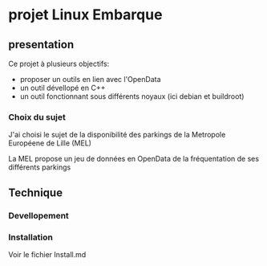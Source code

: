 # projet Linux Embarque
## presentation

Ce projet à plusieurs objectifs:
- proposer un outils en lien avec l'OpenData
- un outil dévellopé en C++
- un outil fonctionnant sous différents noyaux (ici debian et buildroot)

### Choix du sujet

J'ai choisi le sujet de la disponibilité des parkings de la Metropole Européene de Lille (MEL)

La MEL propose un jeu de données en OpenData de la fréquentation de ses différents parkings


## Technique

### Devellopement

### Installation
Voir le fichier Install.md



